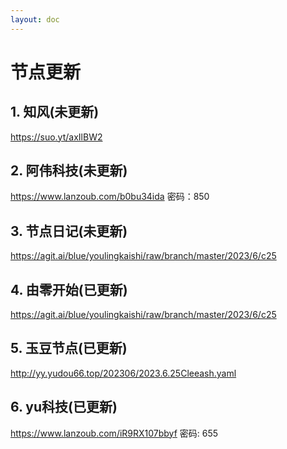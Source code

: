 ```yaml
---
layout: doc
---
```

# 节点更新

## 1. 知风(未更新)

https://suo.yt/axIlBW2

## 2. 阿伟科技(未更新)

https://www.lanzoub.com/b0bu34ida 密码：850

## 3. 节点日记(未更新)

https://agit.ai/blue/youlingkaishi/raw/branch/master/2023/6/c25

## 4. 由零开始(已更新)

https://agit.ai/blue/youlingkaishi/raw/branch/master/2023/6/c25

## 5. 玉豆节点(已更新)

http://yy.yudou66.top/202306/2023.6.25Cleeash.yaml
  
## 6. yu科技(已更新)

https://www.lanzoub.com/iR9RX107bbyf 密码: 655

